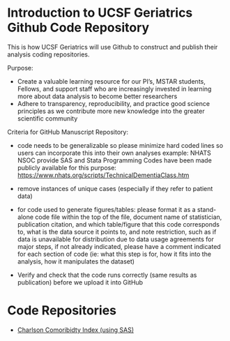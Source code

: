 # Introduction to UCSF Geriatrics Github Code Repository
This is how UCSF Geriatrics will use Github to construct and publish their analysis coding repositories.

Purpose:
- Create a valuable learning resource for our PI’s, MSTAR students, Fellows, and support staff who are increasingly invested in learning more about data analysis to become better researchers
- Adhere to transparency, reproducibility, and practice good science principles as we contribute more new knowledge into the greater scientific community

Criteria for GitHub Manuscript Repository:
-	code needs to be generalizable so please minimize hard coded lines so users can incorporate this into their own analyses
example: 
NHATS NSOC provide SAS and Stata Programming Codes have been made publicly available for this purpose: https://www.nhats.org/scripts/TechnicalDementiaClass.htm

-	remove instances of unique cases (especially if they refer to patient data)

-	for code used to generate figures/tables:
please format it as a stand-alone code file
within the top of the file, document name of statistician, publication citation, and which table/figure that this code corresponds to, what is the data source it points to, and note restriction, such as if data is unavailable for distribution due to data usage agreements
for major steps, if not already indicated, please have a comment indicated for each section of code (ie: what this step is for, how it fits into the analysis, how it manipulates the dataset)

-	Verify and check that the code runs correctly (same results as publication) before we upload it into GitHub

# Code Repositories
- [Charlson Comoribidty Index (using SAS)](https://github.com/UCSFGeriatrics/Manuscript-Code/blob/master/CharlsonComorbidity)
